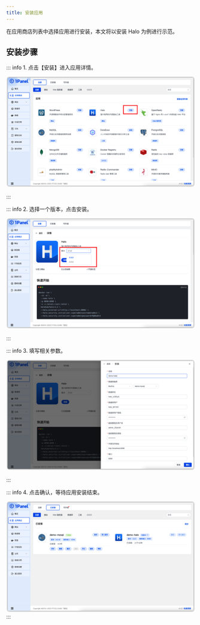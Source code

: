 ```yaml
---
title: 安装应用
---
```


在应用商店列表中选择应用进行安装，本文将以安装 Halo 为例进行示范。

## 安装步骤

::: info 1. 点击【安装】进入应用详情。

![img.png](../../img/app/app_detail.png)

:::

::: info 2. 选择一个版本，点击安装。

![img.png](../../img/app/app_detail2.png)

:::

::: info 3. 填写相关参数。

![img.png](../../img/app/app_param.png)

:::

::: info 4. 点击确认，等待应用安装结束。

![img.png](../../img/app/app_install.png)
:::